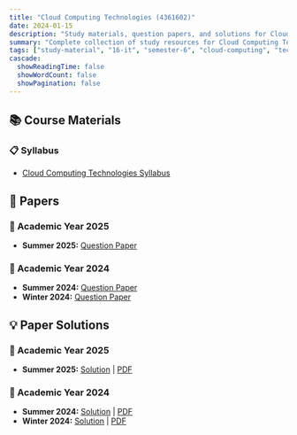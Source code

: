 ```yaml
---
title: "Cloud Computing Technologies (4361602)"
date: 2024-01-15
description: "Study materials, question papers, and solutions for Cloud Computing Technologies (4361602) - Information Technology, Semester 6"
summary: "Complete collection of study resources for Cloud Computing Technologies including syllabus, question papers from 2024-2025, and detailed solutions"
tags: ["study-material", "16-it", "semester-6", "cloud-computing", "technologies", "cdct", "4361602"]
cascade:
  showReadingTime: false
  showWordCount: false
  showPagination: false
---
```


## 📚 Course Materials

### 📋 Syllabus

- [Cloud Computing Technologies Syllabus](4361602.pdf)

## 📝 Papers

### 📅 Academic Year 2025

- **Summer 2025:** [Question Paper](4361602-Summer-2025.pdf)

### 📅 Academic Year 2024  

- **Summer 2024:** [Question Paper](4361602-Summer-2024.pdf)
- **Winter 2024:** [Question Paper](4361602-Winter-2024.pdf)

## 💡 Paper Solutions

### 📅 Academic Year 2025

- **Summer 2025:** [Solution](4361602-summer-2025-solution) | [PDF](4361602-summer-2025-solution.pdf)

### 📅 Academic Year 2024

- **Summer 2024:** [Solution](4361602-summer-2024-solution) | [PDF](4361602-summer-2024-solution.pdf)
- **Winter 2024:** [Solution](4361602-winter-2024-solution) | [PDF](4361602-winter-2024-solution.pdf)
